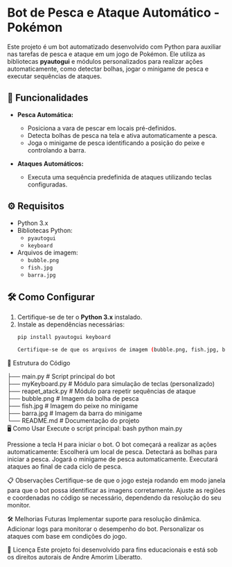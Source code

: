 # Bot de Pesca e Ataque Automático - Pokémon  

Este projeto é um bot automatizado desenvolvido com Python para auxiliar nas tarefas de pesca e ataque em um jogo de Pokémon. Ele utiliza as bibliotecas **pyautogui** e módulos personalizados para realizar ações automaticamente, como detectar bolhas, jogar o minigame de pesca e executar sequências de ataques.  

## 🎯 Funcionalidades  
- **Pesca Automática:**  
  - Posiciona a vara de pescar em locais pré-definidos.  
  - Detecta bolhas de pesca na tela e ativa automaticamente a pesca.  
  - Joga o minigame de pesca identificando a posição do peixe e controlando a barra.  

- **Ataques Automáticos:**  
  - Executa uma sequência predefinida de ataques utilizando teclas configuradas.  

## ⚙️ Requisitos  
- Python 3.x  
- Bibliotecas Python:  
  - `pyautogui`  
  - `keyboard`  
- Arquivos de imagem:  
  - `bubble.png`  
  - `fish.jpg`  
  - `barra.jpg`  

## 🛠️ Como Configurar  
1. Certifique-se de ter o **Python 3.x** instalado.  
2. Instale as dependências necessárias:  
   ```bash
   pip install pyautogui keyboard

   Certifique-se de que os arquivos de imagem (bubble.png, fish.jpg, barra.jpg) estejam na mesma pasta do script.
📂 Estrutura do Código

├── main.py             # Script principal do bot  
├── myKeyboard.py       # Módulo para simulação de teclas (personalizado)  
├── reapet_atack.py     # Módulo para repetir sequências de ataque  
├── bubble.png          # Imagem da bolha de pesca  
├── fish.jpg            # Imagem do peixe no minigame  
├── barra.jpg           # Imagem da barra do minigame  
└── README.md           # Documentação do projeto  
🖥️ Como Usar
Execute o script principal:
bash
python main.py

Pressione a tecla H para iniciar o bot.
O bot começará a realizar as ações automaticamente:
Escolherá um local de pesca.
Detectará as bolhas para iniciar a pesca.
Jogará o minigame de pesca automaticamente.
Executará ataques ao final de cada ciclo de pesca.

📋 Observações
Certifique-se de que o jogo esteja rodando em modo janela para que o bot possa identificar as imagens corretamente.
Ajuste as regiões e coordenadas no código se necessário, dependendo da resolução do seu monitor.

🛠️ Melhorias Futuras
Implementar suporte para resolução dinâmica.
Adicionar logs para monitorar o desempenho do bot.
Personalizar os ataques com base em condições do jogo. 

📜 Licença
Este projeto foi desenvolvido para fins educacionais e está sob os direitos autorais de Andre Amorim Liberatto.


